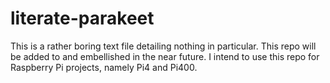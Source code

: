 # literate-parakeet
This is a rather boring text file detailing nothing in particular. This repo will be added to and embellished in the near future.
I intend to use this repo for Raspberry Pi projects, namely Pi4 and Pi400.
